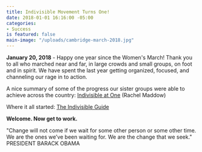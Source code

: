 ```yaml
---
title: Indivisible Movement Turns One!
date: 2018-01-01 16:16:00 -05:00
categories:
- Success
is featured: false
main-image: "/uploads/cambridge-march-2018.jpg"
---
```


**January 20, 2018** - Happy one year since the Women's March! Thank you to all who marched near and far, in large crowds and small groups, on foot and in spirit. We have spent the last year getting organized, focused, and channeling our rage in to action. 

A nice summary of some of the progress our sister groups were able to achieve across the country:
[Indivisible at One](https://www.youtube.com/watch?v=styg2uRoYtk) (Rachel Maddow)

Where it all started:
[The Indivisible Guide](https://www.indivisible.org/guide/)

**Welcome. Now get to work.**

"Change will not come if we wait for some other person or some other time. We are the ones we’ve been waiting for. We are the change that we seek." PRESIDENT BARACK OBAMA